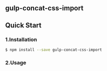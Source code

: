 ## gulp-concat-css-import

## Quick Start

### 1.Installation

```bash
$ npm install --save gulp-concat-css-import
```

### 2.Usage